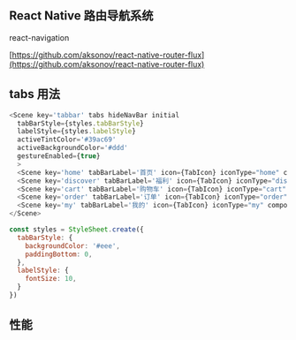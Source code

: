 ## React Native 路由导航系统
react-navigation  

[https://github.com/aksonov/react-native-router-flux](https://github.com/aksonov/react-native-router-flux)
## tabs 用法
```js
<Scene key='tabbar' tabs hideNavBar initial
  tabBarStyle={styles.tabBarStyle}
  labelStyle={styles.labelStyle}
  activeTintColor='#39ac69'
  activeBackgroundColor='#ddd'
  gestureEnabled={true}
  >
  <Scene key='home' tabBarLabel='首页' icon={TabIcon} iconType="home" component={Home} title='tab #1' initial hideNavBar></Scene>
  <Scene key='discover' tabBarLabel='福利' icon={TabIcon} iconType="discover" component={Content} title='tab #2'></Scene>
  <Scene key='cart' tabBarLabel='购物车' icon={TabIcon} iconType="cart" component={Content} title='tab #3'></Scene>
  <Scene key='order' tabBarLabel='订单' icon={TabIcon} iconType="order" component={Content} title='tab #4'></Scene>
  <Scene key='my' tabBarLabel='我的' icon={TabIcon} iconType="my" component={Content} title='tab #5'></Scene>
</Scene>

const styles = StyleSheet.create({
  tabBarStyle: {
    backgroundColor: '#eee',
    paddingBottom: 0,
  },
  labelStyle: {
    fontSize: 10,
  }
})
```
## 性能
